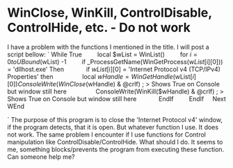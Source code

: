 
# WinClose, WinKill, ControlDisable, ControlHide, etc. - Do not work

I have a problem with the functions I mentioned in the title. I will post a script bellow:
`
While True
    
    local $wList = WinList()
    
    for $i = 0 to UBound($wList) -1 
        if _ProcessGetName(WinGetProcess($wList[$i][0])) = 'dllhost.exe' Then
            if $wList[$i][0] = 'Internet Protocol v4 (TCP/IPv4) Properties' then
                local $wHandle = WinGetHandle($wList[$i][0])
                ConsoleWrite(WinClose($wHandle) & @crlf) ; > Shows True on Console but window still here
                ConsoleWrite(WinKill($wHandle) & @crlf) ; > Shows True on Console but window still here
            EndIf
        EndIf
    Next
WEnd

`
The purpose of this program is to close the 'Internet Protocol v4' window, if the program detects, that it is open. But whatever function I use. It does not work. The same problem I encounter if I use functions for Control manipulation like ControlDisable/ControlHide. What should I do. It seems to me, something blocks/prevents the program from executing these function. Can someone help me?

        